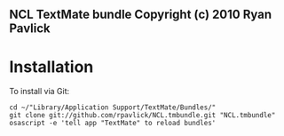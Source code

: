 NCL TextMate bundle
Copyright (c) 2010 Ryan Pavlick
--------------------

Installation
============

To install via Git:

    cd ~/"Library/Application Support/TextMate/Bundles/"
    git clone git://github.com/rpavlick/NCL.tmbundle.git "NCL.tmbundle"
    osascript -e 'tell app "TextMate" to reload bundles'

